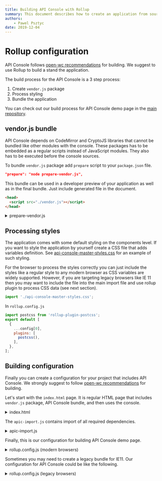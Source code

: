 ```yaml
---
title: Building API Console with Rollup
summary: This document describes how to create an application from sources
authors:
    - Pawel Psztyc
date: 2019-12-04
---
```


# Rollup configuration

API Console follows [open-wc recommendations](https://open-wc.org/building/building-rollup.html) for building. We suggest to use Rollup to build a stand the application.

The build process for the API Console is a 3 step process:

1.  Create `vendor.js` package
2.  Process styling
3.  Bundle the application

You can check out our build process for API Console demo page in the [main repository](https://github.com/mulesoft/api-console/blob/6.0.0-preview/rollup.config.js).

## vendor.js bundle

API Console depends on CodeMirror and CryptoJS libraries that cannot be bundled like other modules with the console. These packages has to be embedded as a regular scripts instead of JavaScript modules. They also has to be executed before the console sources.

To bundle `vendor.js` package add `prepare` script to your `package.json` file.

```json
"prepare": "node prepare-vendor.js",
```

This bundle can be used in a developer preview of your application as well as in the final bundle. Just include generated file in the document.

```html
<head>
  <script src="./vendor.js"></script>
</head>
```

<details><summary>prepare-vendor.js</summary>
<p>

```javascript
const UglifyJS = require('uglify-js');
const fs = require('fs-extra');
const path = require('path');

const vendorName = 'vendor.js';
const distPath = path.join('dist', vendorName);

const CryptoFiles = [
  'cryptojslib/components/core.js',
  'cryptojslib/components/sha1.js',
  'cryptojslib/components/enc-base64.js',
  'cryptojslib/components/md5.js',
  'jsrsasign/lib/jsrsasign-rsa-min.js',
];

const CmFiles = [
  'jsonlint/web/jsonlint.js',
  'codemirror/lib/codemirror.js',
  'codemirror/addon/mode/loadmode.js',
  'codemirror/mode/meta.js',
  'codemirror/mode/javascript/javascript.js',
  'codemirror/mode/xml/xml.js',
  'codemirror/mode/yaml/yaml.js',
  'codemirror/mode/htmlmixed/htmlmixed.js',
  'codemirror/addon/lint/lint.js',
  'codemirror/addon/lint/json-lint.js',
];

async function prepareVendor() {
  const code = {};
  const deps = CryptoFiles.concat(CmFiles);
  for (let i = 0, len = deps.length; i < len; i++) {
    const file = deps[i];
    const full = require.resolve(file);
    code[file] = await fs.readFile(full, 'utf8');
  }

  const result = UglifyJS.minify(code);
  await fs.writeFile('vendor.js', result.code, 'utf8');


  const exists = await fs.pathExists(distPath);
  // only updates vendor package when dist already exists.
  if (exists) {
    await fs.remove(distPath);
    await fs.copy(vendorName, distPath);
  }
}

prepareVendor();
```

</p>
</details>

## Processing styles

The application comes with some default styling on the components level. If you want to style the application by yourself create a CSS file that adds variables definition. See [api-console-master-styles.css](https://github.com/mulesoft/api-console/blob/6.0.0-preview/demo/api-console-master-styles.css) for an example of such styling.

For the browser to process the styles correctly you can just include the styles like a regular style to any modern browser as CSS variables are widely supported. However, if you are targeting legacy browsers like IE 11 then you may want to include the file into the main import file and use rollup plugin to process CSS data (see next section).

```javascript
import './api-console-master-styles.css';
```

In `rollup.config.js`

```javascript
import postcss from 'rollup-plugin-postcss';
export default [
  {
    ...config[0],
    plugins: [
      postcss(),
    ],
  },
];
```

## Building configuration

Finally you can create a configuration for your project that includes API Console.
We strongly suggest to follow [open-wc recommendations](https://open-wc.org/building/building-rollup.html) for building.

Let's start with the `index.html` page. It is regular HTML page that includes `vendor.js` package, API Console bundle, and then uses the console.

<details><summary>index.html</summary>
<p>

```html
<!doctype html>
<html lang="en">
  <head>
    <script src="./vendor.js"></script>
  </head>
  <body>
    <script type="module" src="./apic-import.js"></script>
    <h1>My API page</h1>
    <api-console apilocation="api.json"></api-console>
  </body>
</html>
```

</p>
</details>

The `apic-import.js` contains import of all required dependencies.

<details><summary>apic-import.js</summary>
<p>

```javascript
import '@advanced-rest-client/oauth-authorization/oauth1-authorization.js';
import '@advanced-rest-client/oauth-authorization/oauth2-authorization.js';
import '@advanced-rest-client/xhr-simple-request/xhr-simple-request.js';
import '@anypoint-web-components/api-console/api-console.js';
import './api-console-master-styles.css';
```

</p>
</details>

Finally, this is our configuration for building API Console demo page.

<details><summary>rollup.config.js (modern browsers)</summary>
<p>

```javascript
import { createDefaultConfig } from '@open-wc/building-rollup';
import path from 'path';
import postcss from 'rollup-plugin-postcss';
import cpy from 'rollup-plugin-cpy';

const config = createDefaultConfig({
  input: path.join(__dirname, 'index.html'),
  indexHTMLPlugin: {
    minify: {
      minifyJS: true,
      removeComments: true,
    },
  },
});

// This is required for marked.js library to work!
config.context = 'window';

export default [
  {
    ...config,
    plugins: [
      ...config.plugins,
      postcss(),
      cpy({
        files: [
          path.join(__dirname, 'vendor.js'),
        ],
        dest: 'dist',
        options: {
          parents: false,
        },
      }),
    ],
  },
];
```

</p>
</details>

Sometimes you may need to create a legacy bundle for IE11. Our configuration for
API Console could be like the following.

<details><summary>rollup.config.js (legacy browsers)</summary>
<p>

```javascript
import { createCompatibilityConfig } from '@open-wc/building-rollup';
import path from 'path';
import postcss from 'rollup-plugin-postcss';
import cpy from 'rollup-plugin-cpy';

const config = createCompatibilityConfig({
  input: path.resolve(__dirname, 'index.html'),
  indexHTMLPlugin: {
    minify: {
      minifyJS: true,
      removeComments: true
    }
  }
});

// This is required for marked.js library to work!
config[0].context = 'window';
config[1].context = 'window';

export default [
  {
    ...config[0],
    plugins: [
      ...config[0].plugins,
      postcss()
    ]
  },
  {
    ...config[1],
    plugins: [
      ...config[1].plugins,
      postcss(),
      cpy({
        files: [
          path.join('demo', 'vendor.js'),
        ],
        dest: 'dist',
        options: {
          parents: false,
        },
      }),
    ],
  },
];
```

</p>
</details>
